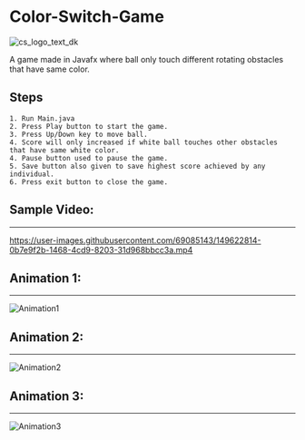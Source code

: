 # Color-Switch-Game
![cs_logo_text_dk](https://user-images.githubusercontent.com/69085143/149621883-662b6f78-4e15-49e4-9d70-74858466b7b0.png)


A game made in Javafx where ball only touch different rotating obstacles that have same color.


## Steps
```
1. Run Main.java
2. Press Play button to start the game.
3. Press Up/Down key to move ball.
4. Score will only increased if white ball touches other obstacles that have same white color.
4. Pause button used to pause the game.
5. Save button also given to save highest score achieved by any individual.
6. Press exit button to close the game.
```


## Sample Video:
---

https://user-images.githubusercontent.com/69085143/149622814-0b7e9f2b-1468-4cd9-8203-31d968bbcc3a.mp4



## Animation 1:
---

![Animation1](https://user-images.githubusercontent.com/69085143/149621738-e1597e14-60e5-49a1-9bb4-dd0ac64440e8.gif)


## Animation 2:
---

![Animation2](https://user-images.githubusercontent.com/69085143/149621744-b48c265a-261d-4ba2-8b8e-fe211f9f15d9.gif)

## Animation 3:
---

![Animation3](https://user-images.githubusercontent.com/69085143/149621750-9ba3d92d-8a1d-47bf-b0e0-a30a93bc2f28.gif)

